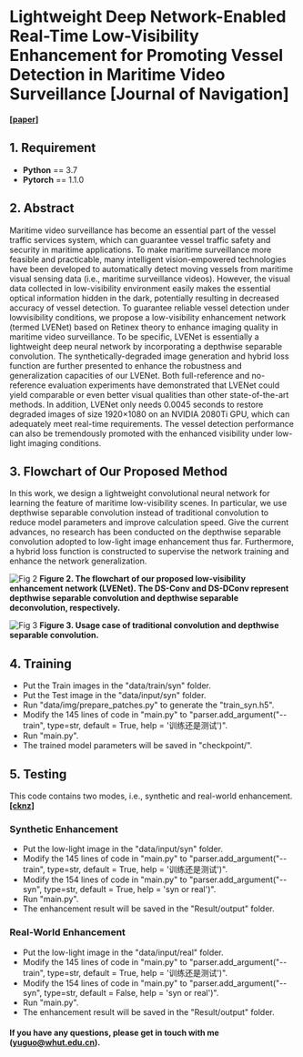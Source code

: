 # Lightweight Deep Network-Enabled Real-Time Low-Visibility Enhancement for Promoting Vessel Detection in Maritime Video Surveillance [Journal of Navigation]

[**[paper]**](https://www.researchgate.net/profile/Wen-Liu-41/publication/354542130_Lightweight_Deep_Network-Enabled_Real-Time_Low-Visibility_Enhancement_for_Promoting_Vessel_Detection_in_Maritime_Video_Surveillance/links/613ea85c01846e45ef44faff/Lightweight-Deep-Network-Enabled-Real-Time-Low-Visibility-Enhancement-for-Promoting-Vessel-Detection-in-Maritime-Video-Surveillance.pdf)

## 1. Requirement ##
* __Python__ == 3.7
* __Pytorch__ == 1.1.0

## 2. Abstract

Maritime video surveillance has become an essential part of the vessel traffic services system, which can guarantee vessel traffic safety and security in maritime applications. To make maritime surveillance more feasible and practicable, many intelligent vision-empowered technologies have been developed to automatically detect moving vessels from maritime visual sensing data (i.e., maritime surveillance videos). However, the visual data collected in low-visibility environment easily makes the essential optical information hidden in the dark, potentially resulting in decreased accuracy of vessel detection. To guarantee reliable vessel detection under lowvisibility conditions, we propose a low-visibility enhancement network (termed LVENet) based on Retinex theory to enhance imaging quality in maritime video surveillance. To be specific, LVENet is essentially a lightweight deep neural network by incorporating a depthwise separable convolution. The synthetically-degraded image generation and hybrid loss function are further presented to enhance the robustness and generalization capacities of our LVENet. Both full-reference and no-reference evaluation experiments have demonstrated that LVENet could yield comparable or even better visual qualities than other state-of-the-art methods. In addition, LVENet only needs 0.0045 seconds to restore degraded images of size 1920×1080 on an NVIDIA 2080Ti GPU, which can adequately meet real-time requirements. The vessel detection performance can also be tremendously promoted with the enhanced visibility under low-light imaging conditions.

## 3. Flowchart of Our Proposed Method

In this work, we design a lightweight convolutional neural network for learning the feature of maritime low-visibility scenes. In particular, we use depthwise separable convolution instead of traditional convolution to reduce model parameters and improve calculation speed. Give the current advances, no research has been conducted on the depthwise separable convolution adopted to low-light image enhancement thus far. Furthermore, a hybrid loss function is constructed to supervise the network training and enhance the network generalization. 

![Fig  2](https://user-images.githubusercontent.com/48637474/135222864-510ad3cb-2138-4182-bf67-84861d084e52.png)
**Figure 2. The flowchart of our proposed low-visibility enhancement network (LVENet). The DS-Conv and DS-DConv represent depthwise separable convolution and depthwise separable deconvolution, respectively.**

![Fig  3](https://user-images.githubusercontent.com/48637474/135223081-ce2cbf0b-8be1-46b1-8922-c1a9b37fbbb1.png)
**Figure 3. Usage case of traditional convolution and depthwise separable convolution.**
## 4. Training
* Put the Train images in the "data/train/syn" folder. 
* Put the Test image in the "data/input/syn" folder.
* Run "data/img/prepare_patches.py" to generate the "train_syn.h5". 
* Modify the 145 lines of code in "main.py" to "parser.add_argument("--train", type=str, default =  True, help = '训练还是测试')".
* Run "main.py". 
* The trained model parameters will be saved in "checkpoint/". 

## 5. Testing
This code contains two modes, i.e., synthetic and real-world enhancement. [**[cknz]**](https://pan.baidu.com/s/1WzCu2w6O5bc1hJjX9Lk5kg)
### Synthetic Enhancement
* Put the low-light image in the "data/input/syn" folder.
* Modify the 145 lines of code in "main.py" to "parser.add_argument("--train", type=str, default =  True, help = '训练还是测试')".
* Modify the 154 lines of code in "main.py" to "parser.add_argument("--syn", type=str, default = True, help = 'syn or real')".
* Run "main.py". 
* The enhancement result will be saved in the "Result/output" folder.

### Real-World Enhancement
* Put the low-light image in the "data/input/real" folder.
* Modify the 145 lines of code in "main.py" to "parser.add_argument("--train", type=str, default =  True, help = '训练还是测试')".
* Modify the 154 lines of code in "main.py" to "parser.add_argument("--syn", type=str, default = False, help = 'syn or real')".
* Run "main.py". 
* The enhancement result will be saved in the "Result/output" folder.

#### If you have any questions, please get in touch with me (yuguo@whut.edu.cn).
